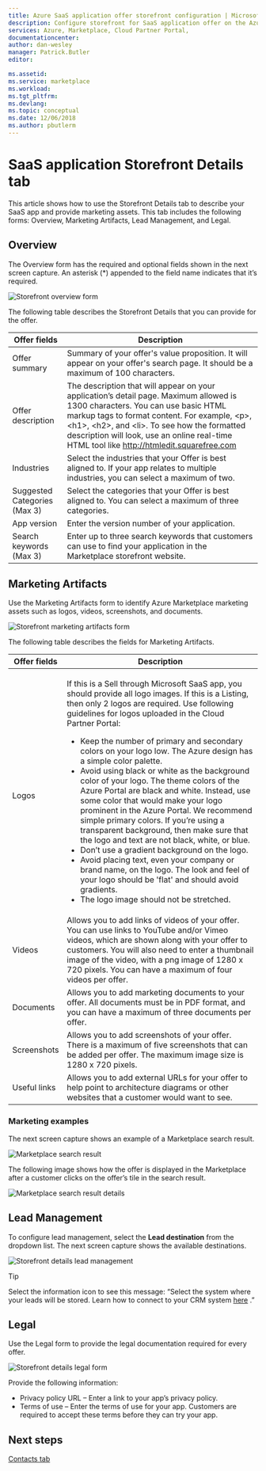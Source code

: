 ```yaml
---
title: Azure SaaS application offer storefront configuration | Microsoft Docs
description: Configure storefront for SaaS application offer on the Azure Marketplace.
services: Azure, Marketplace, Cloud Partner Portal, 
documentationcenter:
author: dan-wesley
manager: Patrick.Butler  
editor:

ms.assetid: 
ms.service: marketplace
ms.workload: 
ms.tgt_pltfrm: 
ms.devlang: 
ms.topic: conceptual
ms.date: 12/06/2018
ms.author: pbutlerm
---
```


# SaaS application Storefront Details tab

This article shows how to use the Storefront Details tab to describe your SaaS app and provide marketing assets. This tab includes the following forms: Overview, Marketing Artifacts, Lead Management, and Legal. 


## Overview

The Overview form has the required and optional fields shown in the next screen capture. An asterisk (*) appended to the field name indicates that it’s required.

![Storefront overview form](./media/saas-storefront-overview.png)

The following table describes the Storefront Details that you can provide for the offer.

|  **Offer fields**   |  **Description**  |
|  ---------------   |  ---------------  |
|      Offer summary              |        Summary of your offer's value proposition. It will appear on your offer's search page. It should be a maximum of 100 characters.           |
|      Offer description              |      The description that will appear on your application’s detail page. Maximum allowed is 1300 characters. You can use basic HTML markup tags to format content. For example, &lt;p&gt;, &lt;h1&gt;, &lt;h2&gt;, and &lt;li&gt;. To see how the formatted description will look, use an online real-time HTML tool like http://htmledit.squarefree.com             |
|          Industries          |        Select the industries that your Offer is best aligned to. If your app relates to multiple industries, you can select a maximum of two.           |
|          Suggested Categories (Max 3)         |        Select the categories that your Offer is best aligned to. You can select a maximum of three categories.           |
|           App version         |        Enter the version number of your application.           |
|          Search keywords (Max 3)          |      Enter up to three search keywords that customers can use to find your application in the Marketplace storefront website.             |

## Marketing Artifacts

Use the Marketing Artifacts form to identify Azure Marketplace marketing assets such as logos, videos, screenshots, and documents.

![Storefront marketing artifacts form](./media/saas-storefront-artifacts.png)

The following table describes the fields for Marketing Artifacts.

|  **Offer fields**   |  **Description**  |
|  ---------------   |  ---------------  |
|                    |                   |
|                    |                   |
|                    |                   |
|          Logos          |        If this is a Sell through Microsoft SaaS app, you should provide all logo images. If this is a Listing, then only 2 logos are required. Use following guidelines for logos uploaded in the Cloud Partner Portal:<br><ul><li>Keep the number of primary and secondary colors on your logo low. The Azure design has a simple color palette. </li><li>Avoid using black or white as the background color of your logo. The theme colors of the Azure Portal are black and white. Instead, use some color that would make your logo prominent in the Azure Portal. We recommend simple primary colors. If you’re using a transparent background, then make sure that the logo and text are not black, white, or blue. </li><li>Don’t use a gradient background on the logo. </li><li>Avoid placing text, even your company or brand name, on the logo. The look and feel of your logo should be 'flat' and should avoid gradients.</li><li>The logo image should not be stretched.</li></ul>            |
|          Videos          |         Allows you to add links of videos of your offer. You can use links to YouTube and/or Vimeo videos, which are shown along with your offer to customers. You will also need to enter a thumbnail image of the video, with a png image of 1280 x 720 pixels. You can have a maximum of four videos per offer.          |
|          Documents          |          Allows you to add marketing documents to your offer. All documents must be in PDF format, and you can have a maximum of three documents per offer.         |
|        Screenshots            |         Allows you to add screenshots of your offer. There is a maximum of five screenshots that can be added per offer. The maximum image size is 1280 x 720 pixels.          |
|       Useful links             |       Allows you to add external URLs for your offer to help point to architecture diagrams or other websites that a customer would want to see.            |

### Marketing examples

The next screen capture shows an example of a Marketplace search result.

![Marketplace search result](./media/saas-marketplace-search-result.png)

The following image shows how the offer is displayed in the Marketplace after a customer clicks on the offer’s tile in the search result.

![Marketplace search result details](./media/saas-marketplace-search-result-details.png)

## Lead Management

To configure lead management, select the **Lead destination** from the dropdown list. The next screen capture shows the available destinations.

![Storefront details lead management](./media/saas-storefront-lead-destination.png)

>[!TIP] 
>Select the information icon to see this message: “Select the system where your leads will be stored. Learn how to connect to your CRM system [here](https://docs.microsoft.com/azure/marketplace/cloud-partner-portal-orig/cloud-partner-portal-get-customer-leads) .”

## Legal

Use the Legal form to provide the legal documentation required for every offer.

![Storefront details legal form](./media/saas-storefront-lead-legal.png)

Provide the following information:

- Privacy policy URL – Enter a link to your app’s privacy policy.
- Terms of use – Enter the terms of use for your app. Customers are required to accept these terms before they can try your app.

## Next steps

[Contacts tab](./cpp-contacts-tab.md)
